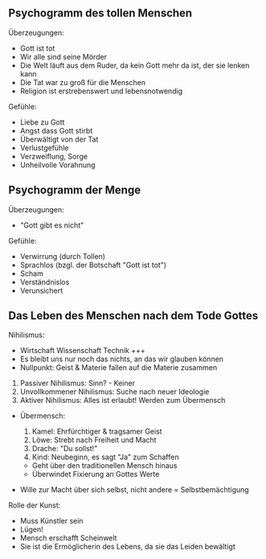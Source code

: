 ## Psychogramm des tollen Menschen

Überzeugungen:

- Gott ist tot
- Wir alle sind seine Mörder
- Die Welt läuft aus dem Ruder, da kein Gott mehr da ist, der sie lenken kann
- Die Tat war zu groß für die Menschen
- Religion ist erstrebenswert und lebensnotwendig


Gefühle:

- Liebe zu Gott
- Angst dass Gott stirbt
- Überwältigt von der Tat
- Verlustgefühle
- Verzweiflung, Sorge
- Unheilvolle Vorahnung


## Psychogramm der Menge

Überzeugungen:

- "Gott gibt es nicht"

Gefühle:

- Verwirrung (durch Tollen)
- Sprachlos (bzgl. der Botschaft "Gott ist tot")
- Scham
- Verständnislos
- Verunsichert

## Das Leben des Menschen nach dem Tode Gottes

Nihilismus:

- Wirtschaft Wissenschaft Technik +++
- Es bleibt uns nur noch das nichts, an das wir glauben können
- Nullpunkt: Geist & Materie fallen auf die Materie zusammen

1. Passiver Nihilismus: Sinn? - Keiner
2. Unvollkommener Nihilismus: Suche nach neuer Ideologie
3. Aktiver Nihilismus: Alles ist erlaubt! Werden zum Übermensch

- Übermensch:
    1. Kamel: Ehrfürchtiger & tragsamer Geist
    2. Löwe: Strebt nach Freiheit und Macht
    3. Drache: "Du sollst!"
    4. Kind: Neubeginn, es sagt "Ja" zum Schaffen

    - Geht über den traditionellen Mensch hinaus
    - Überwindet Fixierung an Gottes Werte

- Wille zur Macht über sich selbst, nicht andere = Selbstbemächtigung

Rolle der Kunst:

- Muss Künstler sein
- Lügen!
- Mensch erschafft Scheinwelt
- Sie ist die Ermöglicherin des Lebens, da sie das Leiden bewältigt

